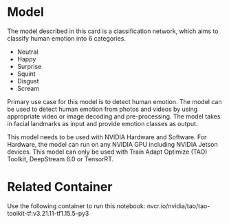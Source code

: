 # Model
The model described in this card is a classification network, which aims to classify human emotion into 6 categories.

- Neutral
- Happy
- Surprise
- Squint
- Disgust
- Scream

Primary use case for this model is to detect human emotion. The model can be used to detect human emotion from photos and videos by using appropriate video or image decoding and pre-processing. The model takes in facial landmarks as input and provide emotion classes as output.

This model needs to be used with NVIDIA Hardware and Software. For Hardware, the model can run on any NVIDIA GPU including NVIDIA Jetson devices. This model can only be used with Train Adapt Optimize (TAO) Toolkit, DeepStream 6.0 or TensorRT.
# Related Container
Use the following container to run this notebook: nvcr.io/nvidia/tao/tao-toolkit-tf:v3.21.11-tf1.15.5-py3
